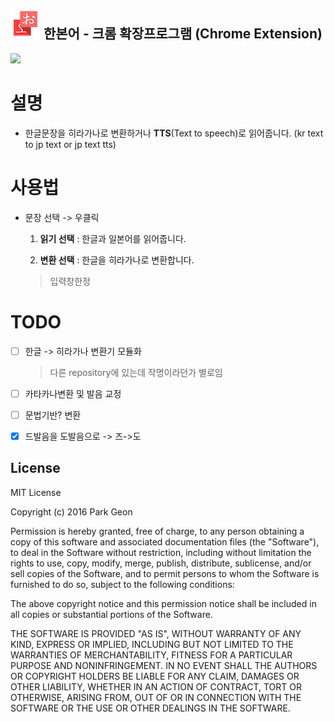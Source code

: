![](assets/icon_48.png) 한본어 - 크롬 확장프로그램 (Chrome Extension)
-----

![](https://www.google.co.kr/chrome/assets/common/images/chrome_logo_2x.png?mmfb=a5234ae3c4265f687c7fffae2760a907)

# 설명

* 한글문장을 히라가나로 변환하거나 **TTS**(Text to speech)로 읽어줍니다. (kr text to jp text or jp text tts)

# 사용법

* 문장 선택 -> 우클릭

  1. **읽기 선택** : 한글과 일본어를 읽어줍니다.

  2. **변환 선택** : 한글을 히라가나로 변환합니다.
  > 입력창한정

# TODO

- [ ] 한글 -> 히라가나 변환기 모듈화

  > 다른 repository에 있는데 작명이라던가 별로임

- [ ] 카타카나변환 및 발음 교정

- [ ] 문법기반? 변환

- [X] 드발음을 도발음으로 -> 즈->도

License
----

MIT License

Copyright (c) 2016 Park Geon

Permission is hereby granted, free of charge, to any person obtaining a copy
of this software and associated documentation files (the "Software"), to deal
in the Software without restriction, including without limitation the rights
to use, copy, modify, merge, publish, distribute, sublicense, and/or sell
copies of the Software, and to permit persons to whom the Software is
furnished to do so, subject to the following conditions:

The above copyright notice and this permission notice shall be included in all
copies or substantial portions of the Software.

THE SOFTWARE IS PROVIDED "AS IS", WITHOUT WARRANTY OF ANY KIND, EXPRESS OR
IMPLIED, INCLUDING BUT NOT LIMITED TO THE WARRANTIES OF MERCHANTABILITY,
FITNESS FOR A PARTICULAR PURPOSE AND NONINFRINGEMENT. IN NO EVENT SHALL THE
AUTHORS OR COPYRIGHT HOLDERS BE LIABLE FOR ANY CLAIM, DAMAGES OR OTHER
LIABILITY, WHETHER IN AN ACTION OF CONTRACT, TORT OR OTHERWISE, ARISING FROM,
OUT OF OR IN CONNECTION WITH THE SOFTWARE OR THE USE OR OTHER DEALINGS IN THE
SOFTWARE.
